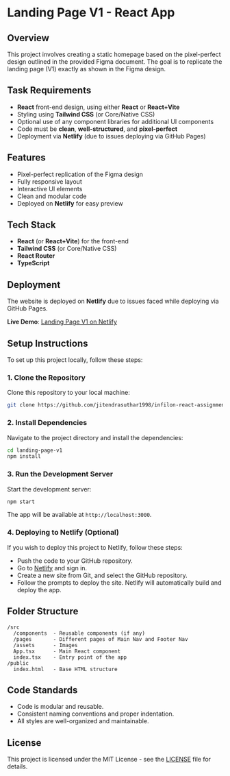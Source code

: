 # Landing Page V1 - React App

## Overview

This project involves creating a static homepage based on the pixel-perfect design outlined in the provided Figma document. The goal is to replicate the landing page (V1) exactly as shown in the Figma design.

## Task Requirements

- **React** front-end design, using either **React** or **React+Vite**
- Styling using **Tailwind CSS** (or Core/Native CSS)
- Optional use of any component libraries for additional UI components
- Code must be **clean**, **well-structured**, and **pixel-perfect**
- Deployment via **Netlify** (due to issues deploying via GitHub Pages)

## Features

- Pixel-perfect replication of the Figma design
- Fully responsive layout
- Interactive UI elements
- Clean and modular code
- Deployed on **Netlify** for easy preview

## Tech Stack

- **React** (or **React+Vite**) for the front-end
- **Tailwind CSS** (or Core/Native CSS)
- **React Router**
- **TypeScript**

## Deployment

The website is deployed on **Netlify** due to issues faced while deploying via GitHub Pages.

**Live Demo**: [Landing Page V1 on Netlify](https://infilon-react-assignment-by-jitendrasuthar1998.netlify.app/)

## Setup Instructions

To set up this project locally, follow these steps:

### 1. Clone the Repository

Clone this repository to your local machine:

```bash
git clone https://github.com/jitendrasuthar1998/infilon-react-assignment
```

### 2. Install Dependencies

Navigate to the project directory and install the dependencies:

```bash
cd landing-page-v1
npm install
```

### 3. Run the Development Server

Start the development server:

```bash
npm start
```

The app will be available at `http://localhost:3000`.

### 4. Deploying to Netlify (Optional)

If you wish to deploy this project to Netlify, follow these steps:

- Push the code to your GitHub repository.
- Go to [Netlify](https://www.netlify.com/) and sign in.
- Create a new site from Git, and select the GitHub repository.
- Follow the prompts to deploy the site. Netlify will automatically build and deploy the app.

## Folder Structure

```
/src
  /components  - Reusable components (if any)
  /pages       - Different pages of Main Nav and Footer Nav
  /assets      - Images
  App.tsx      - Main React component
  index.tsx    - Entry point of the app
/public
  index.html   - Base HTML structure
```

## Code Standards

- Code is modular and reusable.
- Consistent naming conventions and proper indentation.
- All styles are well-organized and maintainable.

## License

This project is licensed under the MIT License - see the [LICENSE](LICENSE) file for details.
